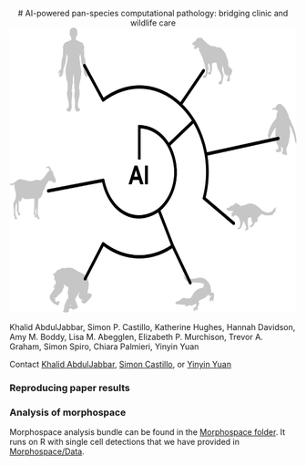 <p align="center">
# AI-powered pan-species computational pathology: bridging clinic and wildlife care
<img src="img/panspp.png" width="600" height="500">
 </p> 

Khalid AbdulJabbar, Simon P. Castillo, Katherine Hughes, Hannah Davidson, Amy M. Boddy, Lisa M. Abegglen, Elizabeth P. Murchison, Trevor A. Graham, Simon Spiro, Chiara Palmieri, Yinyin Yuan

Contact [Khalid AbdulJabbar](khalid.abduljabbar@icr.ac.uk), [Simon Castillo](simon.castillo@icr.ac.uk), or [Yinyin Yuan](yinyin.yuan@icr.ac.uk)

### Reproducing paper results


### Analysis of morphospace
Morphospace analysis bundle can be found in the [Morphospace folder](https://github.com/simonpcastillo/PanSpeciesHistology/tree/main/Morphospace). It runs on R with single cell detections that we have provided in [Morphospace/Data](https://github.com/simonpcastillo/PanSpeciesHistology/tree/main/Morphospace/Data).


